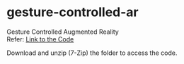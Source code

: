 # gesture-controlled-ar
Gesture Controlled Augmented Reality
<br>
Refer: [Link to the Code](https://drive.google.com/file/d/1hpZLgyuitxdpnHRQtbIju4CRTR5s4C20/view?usp=sharing)

Download and unzip (7-Zip) the folder to access the code.
